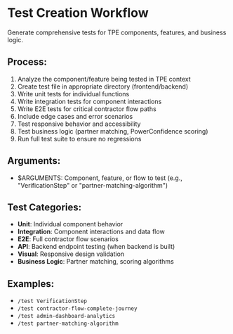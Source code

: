 # Test Creation Workflow

Generate comprehensive tests for TPE components, features, and business logic.

## Process:
1. Analyze the component/feature being tested in TPE context
2. Create test file in appropriate directory (frontend/backend)
3. Write unit tests for individual functions
4. Write integration tests for component interactions
5. Write E2E tests for critical contractor flow paths
6. Include edge cases and error scenarios
7. Test responsive behavior and accessibility
8. Test business logic (partner matching, PowerConfidence scoring)
9. Run full test suite to ensure no regressions

## Arguments:
- $ARGUMENTS: Component, feature, or flow to test (e.g., "VerificationStep" or "partner-matching-algorithm")

## Test Categories:
- **Unit**: Individual component behavior
- **Integration**: Component interactions and data flow
- **E2E**: Full contractor flow scenarios
- **API**: Backend endpoint testing (when backend is built)
- **Visual**: Responsive design validation
- **Business Logic**: Partner matching, scoring algorithms

## Examples:
- `/test VerificationStep`
- `/test contractor-flow-complete-journey`
- `/test admin-dashboard-analytics`
- `/test partner-matching-algorithm`